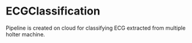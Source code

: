 # ECGClassification
Pipeline is created on cloud for classifying ECG extracted from multiple holter machine.
